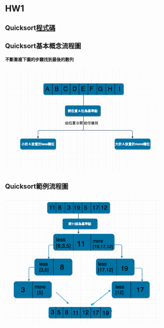 # HW1
## Quicksort[程式碼](https://nbviewer.jupyter.org/github/shunlinnn/shunlinnn/blob/master/week5/Untitled5.ipynb)

## Quicksort基本概念流程圖
#### 不斷重複下圖的步驟找到最後的數列
![](/image/螢幕截圖%202019-10-17%2014.56.54.png)

## Quicksort範例流程圖
![](/image/螢幕截圖%202019-10-17%2018.45.37.png)

